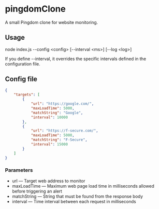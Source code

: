 # pingdomClone

A small Pingdom clone for website monitoring.

## Usage

node index.js --config \<config\> [--interval \<ms\>] [--log \<log\>]

If you define --interval, it overrides the specific intervals defined in the configuration file.

## Config file

```json
{
    "targets": [
        {
            "url": "https://google.com/",
            "maxLoadTime": 5000,
            "matchString": "Google",
            "interval": 10000
        },
        {
            "url": "https://f-secure.com/",
            "maxLoadTime": 5000,
            "matchString": "F-Secure",
            "interval": 15000
        }
    ]
}
```
### Parameters

* url — Target web address to monitor
* maxLoadTime — Maximum web page load time in milliseconds allowed before triggering an alert
* matchString — String that must be found from the response body
* interval — Time interval between each request in milliseconds
